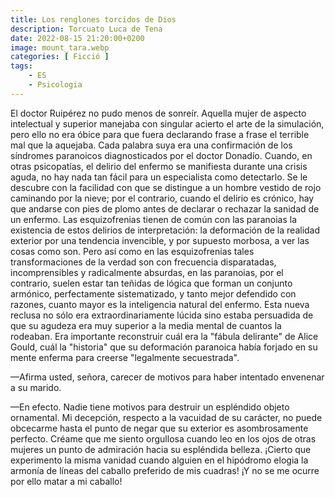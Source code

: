 ```yaml
---
title: Los renglones torcidos de Dios
description: Torcuato Luca de Tena
date: 2022-08-15 21:20:00+0200
image: mount_tara.webp
categories: [ Ficció ]
tags:
    - ES
    - Psicologia
---
```


El doctor Ruipérez no pudo menos de sonreír. Aquella mujer de aspecto intelectual y superior manejaba con singular acierto el arte de la simulación, pero ello no era óbice para que fuera declarando frase a frase el terrible mal que la aquejaba. Cada palabra suya era una confirmación de los síndromes paranoicos diagnosticados por el doctor Donadío. Cuando, en otras psicopatías, el delirio del enfermo se manifiesta durante una crisis aguda, no hay nada tan fácil para un especialista como detectarlo. Se le descubre con la facilidad con que se distingue a un hombre vestido de rojo caminando por la nieve; por el contrario, cuando el delirio es crónico, hay que andarse con pies de plomo antes de declarar o rechazar la sanidad de un enfermo. Las esquizofrenias tienen de común con las paranoias la existencia de estos delirios de interpretación: la deformación de la realidad exterior por una tendencia invencible, y por supuesto morbosa, a ver las cosas como son. Pero así como en las esquizofrenias tales transformaciones de la verdad son con frecuencia disparatadas, incomprensibles y radicalmente absurdas, en las paranoias, por el contrario, suelen estar tan teñidas de lógica que forman un conjunto armónico, perfectamente sistematizado, y tanto mejor defendido con razones, cuanto mayor es la inteligencia natural del enfermo. Esta nueva reclusa no sólo era extraordinariamente lúcida sino estaba persuadida de que su agudeza era muy superior a la media mental de cuantos la rodeaban. Era importante reconstruir cuál era la "fábula delirante" de Alice Gould, cuál la "historia" que su deformación paranoica había forjado en su mente enferma para creerse "legalmente secuestrada".

—Afirma usted, señora, carecer de motivos para haber intentado envenenar a su marido.

—En efecto. Nadie tiene motivos para destruir un espléndido objeto ornamental. Mi decepción, respecto a la vacuidad de su carácter, no puede obcecarme hasta el punto de negar que su exterior es asombrosamente perfecto. Créame que me siento orgullosa cuando leo en los ojos de otras mujeres un punto de admiración hacia su espléndida belleza. ¡Cierto que experimento la misma vanidad cuando alguien en el hipódromo elogia la armonía de líneas del caballo preferido de mis cuadras! ¡Y no se me ocurre por ello matar a mi caballo!
